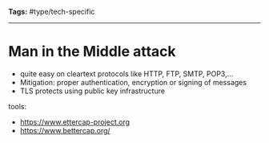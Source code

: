 **Tags:** #type/tech-specific 

---

# Man in the Middle attack
- quite easy on cleartext protocols like HTTP, FTP, SMTP, POP3,...
- Mitigation: proper authentication, encryption or signing of messages
- TLS protects using public key infrastructure

tools:
- https://www.ettercap-project.org
- https://www.bettercap.org/
